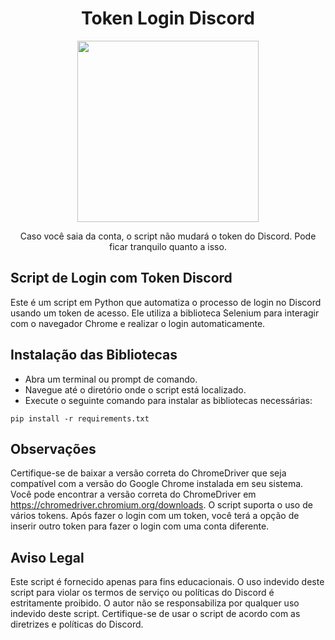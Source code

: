 <h1 align="center">
  Token Login Discord
</h1>

<p align="center">
  <img height="290em" src="https://github.com/baalware/token-login/assets/84687049/8371639e-f41d-41aa-8190-c44ce6ced2eb">
</p>

<p align="center">
  Caso você saia da conta, o script não mudará o token do Discord. Pode ficar tranquilo quanto a isso.
</p>


## Script de Login com Token Discord
Este é um script em Python que automatiza o processo de login no Discord usando um token de acesso. Ele utiliza a biblioteca Selenium para interagir com o navegador Chrome e realizar o login automaticamente.

## Instalação das Bibliotecas
* Abra um terminal ou prompt de comando.
* Navegue até o diretório onde o script está localizado.
* Execute o seguinte comando para instalar as bibliotecas necessárias:
```
pip install -r requirements.txt
```

## Observações
Certifique-se de baixar a versão correta do ChromeDriver que seja compatível com a versão do Google Chrome instalada em seu sistema. Você pode encontrar a versão correta do ChromeDriver em https://chromedriver.chromium.org/downloads.
O script suporta o uso de vários tokens. Após fazer o login com um token, você terá a opção de inserir outro token para fazer o login com uma conta diferente.

## Aviso Legal
Este script é fornecido apenas para fins educacionais. O uso indevido deste script para violar os termos de serviço ou políticas do Discord é estritamente proibido. O autor não se responsabiliza por qualquer uso indevido deste script. Certifique-se de usar o script de acordo com as diretrizes e políticas do Discord.
